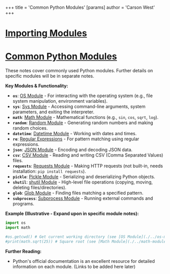 +++
 title = 'Common Python Modules'
[params]
	author = 'Carson West'
+++
# [Importing Modules](./../importing-modules/)
# [Common Python Modules](./../common-python-modules/) 
These notes cover commonly used Python modules.  Further details on specific modules will be in separate notes.

**Key Modules & Functionality:**

* **`os`**:  [OS Module](./../os-module/) - For interacting with the operating system (e.g., file system manipulation, environment variables).
* **`sys`**: [Sys Module](./../sys-module/) - Accessing command-line arguments, system parameters, and exiting the interpreter.
* **`math`**: [Math Module](./../math-module/) - Mathematical functions (e.g., `sin`, `cos`, `sqrt`, `log`).
* **`random`**: [Random Module](./../random-module/) - Generating random numbers and making random choices.
* **`datetime`**: [Datetime Module](./../datetime-module/) - Working with dates and times.
* **`re`**: [Regular Expressions](./../regular-expressions/) - For pattern matching using regular expressions.
* **`json`**: [JSON Module](./../json-module/) - Encoding and decoding JSON data.
* **`csv`**: [CSV Module](./../csv-module/) - Reading and writing CSV (Comma Separated Values) files.
* **`requests`**: [Requests Module](./../requests-module/) - Making HTTP requests (not built-in, needs installation: `pip install requests`).
* **`pickle`**: [Pickle Module](./../pickle-module/) - Serializing and deserializing Python objects.
* **`shutil`**: [shutil Module](./../shutil-module/) - High-level file operations (copying, moving, deleting files/directories).
* **`glob`**: [Glob Module](./../glob-module/) - Finding files matching a specified pattern.
* **`subprocess`**: [Subprocess Module](./../subprocess-module/) - Running external commands and programs.


**Example (Illustrative - Expand upon in specific module notes):**

```python
import os
import math

#os.getcwd() # Get current working directory (see [OS Module](./../os-module/))
#print(math.sqrt(25)) # Square root (see [Math Module](./../math-module/))

```

**Further Reading:**

* Python's official documentation is an excellent resource for detailed information on each module.  (Links to be added here later)

